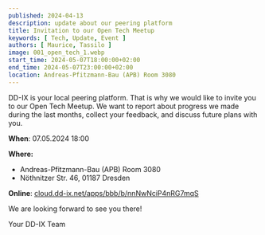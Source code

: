 ```yaml
---
published: 2024-04-13
description: update about our peering platform
title: Invitation to our Open Tech Meetup
keywords: [ Tech, Update, Event ]
authors: [ Maurice, Tassilo ]
image: 001_open_tech_1.webp
start_time: 2024-05-07T18:00:00+02:00
end_time: 2024-05-07T23:00:00+02:00
location: Andreas-Pfitzmann-Bau (APB) Room 3080 
---
```



DD-IX is your local peering platform. That is why we would like to invite you to our Open Tech Meetup. We want to report about progress we made during the last months, collect your feedback, and discuss future plans with you.

**When**: 07.05.2024 18:00

**Where:**

  - Andreas-Pfitzmann-Bau (APB) Room 3080 
  - Nöthnitzer Str. 46, 01187 Dresden

**Online**: [cloud.dd-ix.net/apps/bbb/b/nnNwNciP4nRG7mqS](https://cloud.dd-ix.net/apps/bbb/b/nnNwNciP4nRG7mqS)

We are looking forward to see you there!

Your DD-IX Team
